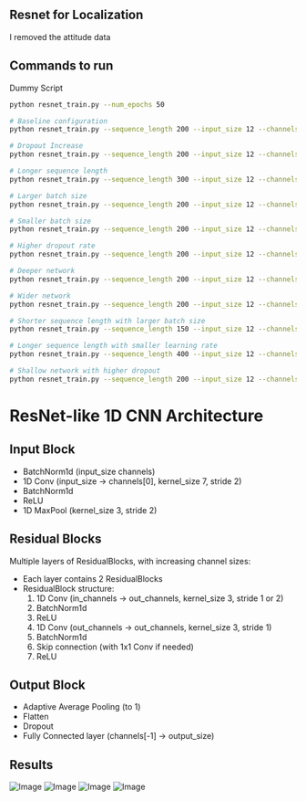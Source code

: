 ## Resnet for Localization

I removed the attitude data



## Commands to run


Dummy Script

```bash
python resnet_train.py --num_epochs 50
```


```bash
# Baseline configuration
python resnet_train.py --sequence_length 200 --input_size 12 --channels 64 128 256 --output_size 3 --learning_rate 0.001 --batch_size 32 --num_epochs 50 --dropout_rate 0.3

# Dropout Increase
python resnet_train.py --sequence_length 200 --input_size 12 --channels 64 128 256 --output_size 3 --learning_rate 0.001 --batch_size 32 --num_epochs 50 --dropout_rate 0.4

# Longer sequence length
python resnet_train.py --sequence_length 300 --input_size 12 --channels 64 128 256 --output_size 3 --learning_rate 0.001 --batch_size 32 --num_epochs 50 --dropout_rate 0.3

# Larger batch size
python resnet_train.py --sequence_length 200 --input_size 12 --channels 64 128 256 --output_size 3 --learning_rate 0.001 --batch_size 64 --num_epochs 50 --dropout_rate 0.4

# Smaller batch size
python resnet_train.py --sequence_length 200 --input_size 12 --channels 64 128 256 --output_size 3 --learning_rate 0.001 --batch_size 16 --num_epochs 50 --dropout_rate 0.4

# Higher dropout rate
python resnet_train.py --sequence_length 200 --input_size 12 --channels 64 128 256 --output_size 3 --learning_rate 0.001 --batch_size 32 --num_epochs 50 --dropout_rate 0.5

# Deeper network
python resnet_train.py --sequence_length 200 --input_size 12 --channels 64 128 256 512 --output_size 3 --learning_rate 0.001 --batch_size 32 --num_epochs 60 --dropout_rate 0.4

# Wider network
python resnet_train.py --sequence_length 200 --input_size 12 --channels 128 256 512 --output_size 3 --learning_rate 0.001 --batch_size 32 --num_epochs 50 --dropout_rate 0.4

# Shorter sequence length with larger batch size
python resnet_train.py --sequence_length 150 --input_size 12 --channels 64 128 256 --output_size 3 --learning_rate 0.001 --batch_size 128 --num_epochs 50 --dropout_rate 0.4

# Longer sequence length with smaller learning rate
python resnet_train.py --sequence_length 400 --input_size 12 --channels 64 128 256 --output_size 3 --learning_rate 0.0002 --batch_size 32 --num_epochs 100 --dropout_rate 0.4

# Shallow network with higher dropout
python resnet_train.py --sequence_length 200 --input_size 12 --channels 128 256 --output_size 3 --learning_rate 0.001 --batch_size 32 --num_epochs 60 --dropout_rate 0.6
```


# ResNet-like 1D CNN Architecture

## Input Block

- BatchNorm1d (input_size channels)
- 1D Conv (input_size -> channels[0], kernel_size 7, stride 2)
- BatchNorm1d
- ReLU
- 1D MaxPool (kernel_size 3, stride 2)

## Residual Blocks

Multiple layers of ResidualBlocks, with increasing channel sizes:

- Each layer contains 2 ResidualBlocks
- ResidualBlock structure:
  1. 1D Conv (in_channels -> out_channels, kernel_size 3, stride 1 or 2)
  2. BatchNorm1d
  3. ReLU
  4. 1D Conv (out_channels -> out_channels, kernel_size 3, stride 1)
  5. BatchNorm1d
  6. Skip connection (with 1x1 Conv if needed)
  7. ReLU

## Output Block

- Adaptive Average Pooling (to 1)
- Flatten
- Dropout
- Fully Connected layer (channels[-1] -> output_size)


## Results

![Image](https://blog.jimchen.me/fe378e19-0834-4bf1-b3e4-f9519ebc77ea-1723601717097.jpg)
![Image](https://blog.jimchen.me/da6e2606-7c3e-4b75-8d6d-bdfe388359bc-1723601727168.jpg)
![Image](https://blog.jimchen.me/1e8c2845-3163-466a-b3a8-7f4f369c22bc-1723601757095.jpg)
![Image](https://blog.jimchen.me/7adc010d-ce16-462d-bbae-355d4a736165-1723601765921.jpg)